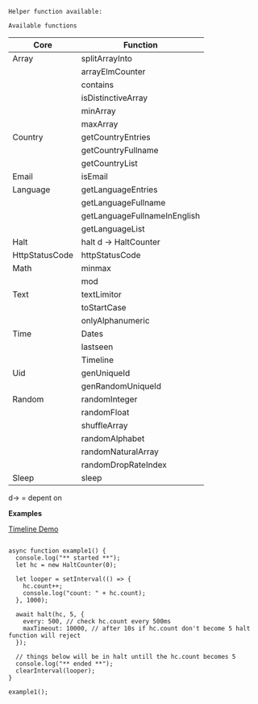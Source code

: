 `Helper function available:`

`Available functions`

| Core           | Function                     |
| -------------- | ---------------------------- |
| Array          | splitArrayInto               |
|                | arrayElmCounter              |
|                | contains                     |
|                | isDistinctiveArray           |
|                | minArray                     |
|                | maxArray                     |
| Country        | getCountryEntries            |
|                | getCountryFullname           |
|                | getCountryList               |
| Email          | isEmail                      |
| Language       | getLanguageEntries           |
|                | getLanguageFullname          |
|                | getLanguageFullnameInEnglish |
|                | getLanguageList              |
| Halt           | halt d -> HaltCounter        |
| HttpStatusCode | httpStatusCode               |
| Math           | minmax                       |
|                | mod                          |
| Text           | textLimitor                  |
|                | toStartCase                  |
|                | onlyAlphanumeric             |
| Time           | Dates                        |
|                | lastseen                     |
|                | Timeline                     |
| Uid            | genUniqueId                  |
|                | genRandomUniqueId            |
| Random         | randomInteger                |
|                | randomFloat                  |
|                | shuffleArray                 |
|                | randomAlphabet               |
|                | randomNaturalArray           |
|                | randomDropRateIndex          |
| Sleep          | sleep                        |

d-> = depent on

**Examples**

[Timeline Demo](https://codesandbox.io/embed/tender-burnell-dbx3f?fontsize=14&hidenavigation=1&theme=dark")

```

async function example1() {
  console.log("** started **");
  let hc = new HaltCounter(0);

  let looper = setInterval(() => {
    hc.count++;
    console.log("count: " + hc.count);
  }, 1000);

  await halt(hc, 5, {
    every: 500, // check hc.count every 500ms
    maxTimeout: 10000, // after 10s if hc.count don't become 5 halt function will reject
  });

  // things below will be in halt untill the hc.count becomes 5
  console.log("** ended **");
  clearInterval(looper);
}

example1();

```
